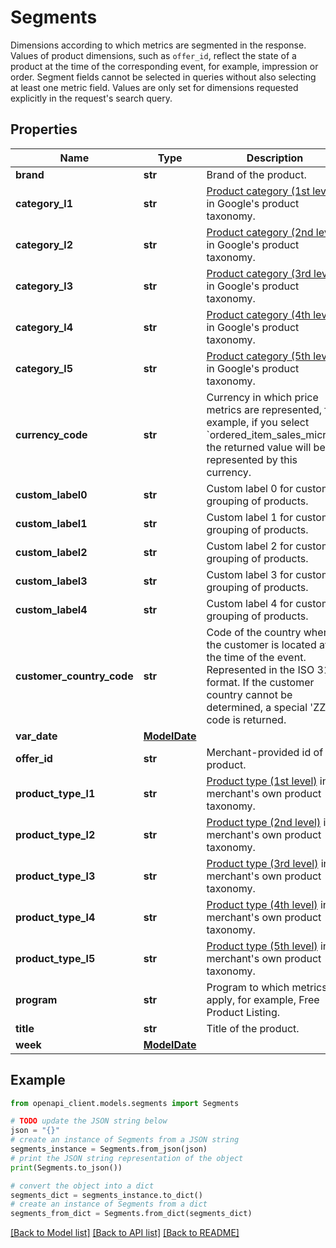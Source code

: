 # Segments

Dimensions according to which metrics are segmented in the response. Values of product dimensions, such as `offer_id`, reflect the state of a product at the time of the corresponding event, for example, impression or order. Segment fields cannot be selected in queries without also selecting at least one metric field. Values are only set for dimensions requested explicitly in the request's search query.

## Properties

Name | Type | Description | Notes
------------ | ------------- | ------------- | -------------
**brand** | **str** | Brand of the product. | [optional] 
**category_l1** | **str** | [Product category (1st level)](https://developers.google.com/shopping-content/guides/reports/segmentation#category_and_product_type) in Google&#39;s product taxonomy. | [optional] 
**category_l2** | **str** | [Product category (2nd level)](https://developers.google.com/shopping-content/guides/reports/segmentation#category_and_product_type) in Google&#39;s product taxonomy. | [optional] 
**category_l3** | **str** | [Product category (3rd level)](https://developers.google.com/shopping-content/guides/reports/segmentation#category_and_product_type) in Google&#39;s product taxonomy. | [optional] 
**category_l4** | **str** | [Product category (4th level)](https://developers.google.com/shopping-content/guides/reports/segmentation#category_and_product_type) in Google&#39;s product taxonomy. | [optional] 
**category_l5** | **str** | [Product category (5th level)](https://developers.google.com/shopping-content/guides/reports/segmentation#category_and_product_type) in Google&#39;s product taxonomy. | [optional] 
**currency_code** | **str** | Currency in which price metrics are represented, for example, if you select &#x60;ordered_item_sales_micros&#x60;, the returned value will be represented by this currency. | [optional] 
**custom_label0** | **str** | Custom label 0 for custom grouping of products. | [optional] 
**custom_label1** | **str** | Custom label 1 for custom grouping of products. | [optional] 
**custom_label2** | **str** | Custom label 2 for custom grouping of products. | [optional] 
**custom_label3** | **str** | Custom label 3 for custom grouping of products. | [optional] 
**custom_label4** | **str** | Custom label 4 for custom grouping of products. | [optional] 
**customer_country_code** | **str** | Code of the country where the customer is located at the time of the event. Represented in the ISO 3166 format. If the customer country cannot be determined, a special &#39;ZZ&#39; code is returned. | [optional] 
**var_date** | [**ModelDate**](ModelDate.md) |  | [optional] 
**offer_id** | **str** | Merchant-provided id of the product. | [optional] 
**product_type_l1** | **str** | [Product type (1st level)](https://developers.google.com/shopping-content/guides/reports/segmentation#category_and_product_type) in merchant&#39;s own product taxonomy. | [optional] 
**product_type_l2** | **str** | [Product type (2nd level)](https://developers.google.com/shopping-content/guides/reports/segmentation#category_and_product_type) in merchant&#39;s own product taxonomy. | [optional] 
**product_type_l3** | **str** | [Product type (3rd level)](https://developers.google.com/shopping-content/guides/reports/segmentation#category_and_product_type) in merchant&#39;s own product taxonomy. | [optional] 
**product_type_l4** | **str** | [Product type (4th level)](https://developers.google.com/shopping-content/guides/reports/segmentation#category_and_product_type) in merchant&#39;s own product taxonomy. | [optional] 
**product_type_l5** | **str** | [Product type (5th level)](https://developers.google.com/shopping-content/guides/reports/segmentation#category_and_product_type) in merchant&#39;s own product taxonomy. | [optional] 
**program** | **str** | Program to which metrics apply, for example, Free Product Listing. | [optional] 
**title** | **str** | Title of the product. | [optional] 
**week** | [**ModelDate**](ModelDate.md) |  | [optional] 

## Example

```python
from openapi_client.models.segments import Segments

# TODO update the JSON string below
json = "{}"
# create an instance of Segments from a JSON string
segments_instance = Segments.from_json(json)
# print the JSON string representation of the object
print(Segments.to_json())

# convert the object into a dict
segments_dict = segments_instance.to_dict()
# create an instance of Segments from a dict
segments_from_dict = Segments.from_dict(segments_dict)
```
[[Back to Model list]](../README.md#documentation-for-models) [[Back to API list]](../README.md#documentation-for-api-endpoints) [[Back to README]](../README.md)


